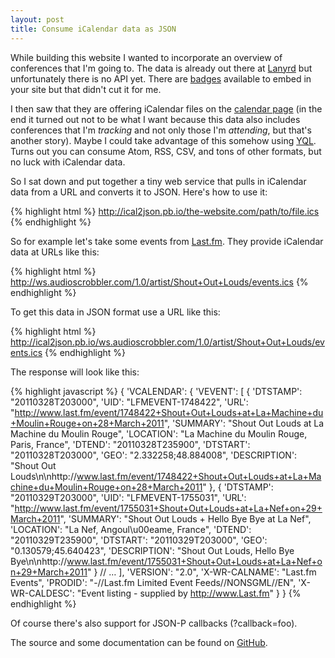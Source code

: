 ```yaml
---
layout: post
title: Consume iCalendar data as JSON
---
```


While building this website I wanted to incorporate an overview of conferences that I'm going to. The data is already out there at [Lanyrd](http://lanyrd.com/people/philippbosch) but unfortunately there is no API yet. There are [badges](http://lanyrd.com/services/badges/) available to embed in your site but that didn't cut it for me. 

I then saw that they are offering iCalendar files on the [calendar page](http://lanyrd.com/calendar/yours/) (in the end it turned out not to be what I want because this data also includes conferences that I'm *tracking* and not only those I'm *attending*, but that's another story). Maybe I could take advantage of this somehow using [YQL](http://developer.yahoo.com/yql/). Turns out you can consume Atom, RSS, CSV, and tons of other formats, but no luck with iCalendar data.

So I sat down and put together a tiny web service that pulls in iCalendar data from a URL and converts it to JSON. Here's how to use it:

{% highlight html %}
http://ical2json.pb.io/the-website.com/path/to/file.ics
{% endhighlight %}

So for example let's take some events from [Last.fm](http://www.last.fm/). They provide iCalendar data at URLs like this:

{% highlight html %}
http://ws.audioscrobbler.com/1.0/artist/Shout+Out+Louds/events.ics
{% endhighlight %}

To get this data in JSON format use a URL like this:

{% highlight html %}
http://ical2json.pb.io/ws.audioscrobbler.com/1.0/artist/Shout+Out+Louds/events.ics
{% endhighlight %}

The response will look like this:

{% highlight javascript %}
{
  'VCALENDAR': {
    'VEVENT': [
      {
        'DTSTAMP': "20110328T203000", 
        'UID': "LFMEVENT-1748422", 
        'URL': "http://www.last.fm/event/1748422+Shout+Out+Louds+at+La+Machine+du+Moulin+Rouge+on+28+March+2011", 
        'SUMMARY': "Shout Out Louds at La Machine du Moulin Rouge", 
        'LOCATION': "La Machine du Moulin Rouge, Paris, France", 
        'DTEND': "20110328T235900", 
        'DTSTART': "20110328T203000", 
        'GEO': "2.332258;48.884008", 
        'DESCRIPTION': "Shout Out Louds\n\nhttp://www.last.fm/event/1748422+Shout+Out+Louds+at+La+Machine+du+Moulin+Rouge+on+28+March+2011"
      }, 
      {
        'DTSTAMP': "20110329T203000", 
        'UID': "LFMEVENT-1755031", 
        'URL': "http://www.last.fm/event/1755031+Shout+Out+Louds+at+La+Nef+on+29+March+2011", 
        'SUMMARY': "Shout Out Louds + Hello Bye Bye at La Nef", 
        'LOCATION': "La Nef, Angoul\u00eame, France", 
        'DTEND': "20110329T235900", 
        'DTSTART': "20110329T203000", 
        'GEO': "0.130579;45.640423", 
        'DESCRIPTION': "Shout Out Louds, Hello Bye Bye\n\nhttp://www.last.fm/event/1755031+Shout+Out+Louds+at+La+Nef+on+29+March+2011"
      }
      // …
    ], 
    'VERSION': "2.0", 
    'X-WR-CALNAME': "Last.fm Events", 
    'PRODID': "-//Last.fm Limited Event Feeds//NONSGML//EN", 
    'X-WR-CALDESC': "Event listing - supplied by http://www.Last.fm"
  }
}
{% endhighlight %}

Of course there's also support for JSON-P callbacks (?callback=foo).

The source and some documentation can be found on [GitHub](http://github.com/philippbosch/ical2json).